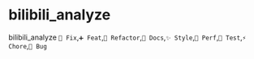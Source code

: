 # bilibili_analyze
bilibili_analyze
`🚧 Fix`,`➕ Feat`,`🔨 Refactor`,`📝 Docs`,`✨ Style`,`🍱 Perf`,`🔧 Test`,`⚡️ Chore`,`🐛 Bug`